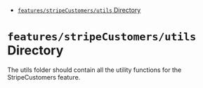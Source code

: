 <!-- START doctoc generated TOC please keep comment here to allow auto update -->
<!-- DON'T EDIT THIS SECTION, INSTEAD RE-RUN doctoc TO UPDATE -->

- [`features/stripeCustomers/utils` Directory](#featuresstripecustomersutils-directory)

<!-- END doctoc generated TOC please keep comment here to allow auto update -->

# `features/stripeCustomers/utils` Directory

The utils folder should contain all the utility functions for the StripeCustomers feature.

